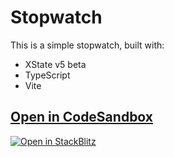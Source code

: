 # Stopwatch

This is a simple stopwatch, built with:

- XState v5 beta
- TypeScript
- Vite

## [Open in CodeSandbox](https://codesandbox.io/p/sandbox/github/statelyai/xstate/tree/main/examples/stopwatch)

[![Open in StackBlitz](https://developer.stackblitz.com/img/open_in_stackblitz.svg)](https://stackblitz.com/github/statelyai/xstate/tree/main/examples/stopwatch)
